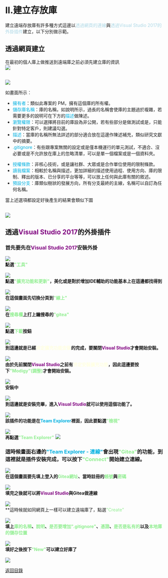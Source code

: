 # II.建立存放庫

建立遠端存放庫有許多種方式這邊以<font color=lightblue>透過網頁的連線</font>與<font color=lightblue>透過Visual Studio 2017的外掛插件</font>建立，以下分別做示範。<br>

## 透過網頁建立
在最初的個人庫上做推送到遠端庫之前必須先建立庫的資訊
<br> ![](./CreateRemoteRepository01.png)

<br> ![](./CreateRemoteRepository02.png)

如畫面所示：

-   <font color=lighblue>擁有者</font>：類似此專案的 PM，擁有這個庫的所有權。
-   <font color=lighblue>儲存庫名稱</font>：庫的名稱，如說明所示，過長的名稱會使庫的主題過於複雜，若需要更多的說明可在下方的<font color=lighblue>描述</font>做陳述。
-   <font color=lighblue>瀏覽權限</font>：可以選擇將目前的庫設為非公開，若有些部分是做測試或是，只能針對特定客戶，則建議勾選。
-   <font color=lighblue>描述</font>：當庫的名稱所無法詳述的部分適合放在這邊作陳述補充，類似研究文獻中的摘要。
-   <font color=lighblue>.gitignore</font>：有些跟專案無關的設定或是僅本機運行的單元測試，不適合、沒必要或是不允許放在庫上的忽略清單，可以是單一個檔案或是一個資料夾。

*   <font color=lighblue>授權條款</font>：非核心技術，或是讓社群、大眾或是合作單位使用的限制條款。
*   <font color=lighblue>讀我檔案</font>：相較於名稱與描述，更加詳細的描述使用過程、使用方向、庫的限制、釋出的版本、已分享的平台等等，可以放上任何與此庫有關的敘述。
*   <font color=lighblue>預設分支</font>：庫類似樹狀的發展方向，所有分支最終的主線，名稱可以自訂為任何名稱。

當上述選項都設定好後產生的結果會類似下圖

<br>![](./CreateRemoteRepository03.png)

## 透過<font color=purple>Visual Studio 2017</font>的外掛插件
### 首先要先在<font color=purple>Visual Studio 2017</font>安裝外掛
![](./CreateRemoteRepository04.png) <br>
**點選<font color=lightgreen>"工具"</font>**<br><br>
![](./CreateRemoteRepository05.png)<br>
**點選<font color=lightgreen>"擴充功能和更新"</font>，美化或是對於增加IDE輔助的功能基本上在這邊都找得到**<br><br>
![](./CreateRemoteRepository06.png)<br>
**在這個畫面先切換分頁到<font color=lightgreen>"線上"</font>**<br><br>
![](./CreateRemoteRepository07.png)<br>
**在<font color=lightgreen>搜尋欄</font>上打上鑰搜尋的<font color=lightgreen>"gitea"</font>**<br><br>
![](./CreateRemoteRepository08.png)<br>
**點選<font color=lightgreen>下載</font>按鈕**<br><br>
![](./CreateRemoteRepository09.png)<br>
**到這邊就是已經<font color=lightyellow>排定擴充功能安裝</font>的完成，要關閉<font color=purple>Visual Studio</font>才會開始安裝。**<br><br>
![](./CreateRemoteRepository10.png)<br>
**由於先前關閉<font color=purple>Visual Studio</font>之前有<font color=lightyellow>排定安裝擴充功能</font>，因此這邊要按下<font color=lightgreen>"Modigy"(調整)</font>才會開始安裝。**<br><br>
![](./CreateRemoteRepository11.png)<br>
**安裝中**<br><br>
![](./CreateRemoteRepository12.png)<br>
**到這邊就是安裝完畢，進入<font color=purple>Visual Studio</font>就可以使用這個功能了。**<br><br>
![](./CreateRemoteRepository13.png)<br>
**該插件的功能是在<font color=lighblue>Team Explorer</font>裡面，因此要點選<font color=lightgreen>"檢視"</font>**<br><br>
![](./CreateRemoteRepository14.png)<br>
**再點選<font color=lightgreen>"Team Explorer"</font>**
![](./CreateRemoteRepository15.png)<br>

### 這時候畫面右邊的<font color=lighblue>"Team Explorer - 連線"</font>會出現<font color=lightgreen>"Gitea"</font>的功能，到這裡就是插件安裝完成，可以按下<font color=lightgreen>"Connect"</font>開始建立連線。
![](./CreateRemoteRepository16.png)<br>
**在這個畫面要先填上登入的<font color=lightgreen>Gitea網址</font>、當時註冊的<font color=lightgreen>帳號</font>與<font color=lightgreen>密碼</font>**<br><br>
![](./CreateRemoteRepository17.png)<br>
**填完之後就可以將<font color=purple>Visual Studio</font>與Gitea做連線**<br><br>
![](./CreateRemoteRepository18.png)<br>
**這時候就如同網頁上一樣可以建立遠端庫了，點選<font color=lightgreen>"Create"</font><br><br>
![](./CreateRemoteRepository19.png)<br>
**填上<font color=lightgreen>庫的名稱</font>、<font color=lightgreen>說明</font>、<font color=lightgreen>是否要增加".gitignore"</font>、<font color=lightgreen>憑證</font>、<font color=lightgreen>是否是私有的</font>以及<font color=lightgreen>本地庫的儲存位置</font>**<br><br>
![](./CreateRemoteRepository20.png)<br>
**填好之後按下<font color=lightgreen>"New"</font>可以建立好庫了**<br><br>
![](./CreateRemoteRepository21.png)<br>


[返回目錄](../README.md)
